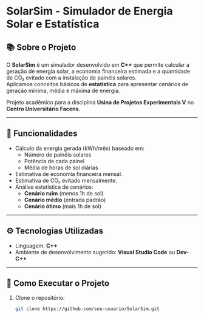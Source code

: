 # SolarSim - Simulador de Energia Solar e Estatística

## 📚 Sobre o Projeto
O **SolarSim** é um simulador desenvolvido em **C++** que permite calcular a geração de energia solar, a economia financeira estimada e a quantidade de CO₂ evitado com a instalação de painéis solares.  
Aplicamos conceitos básicos de **estatística** para apresentar cenários de geração mínima, média e máxima de energia.

Projeto acadêmico para a disciplina **Usina de Projetos Experimentais V** no **Centro Universitário Facens**.

---

## 🎯 Funcionalidades
- Cálculo da energia gerada (kWh/mês) baseado em:
  - Número de painéis solares
  - Potência de cada painel
  - Média de horas de sol diárias
- Estimativa de economia financeira mensal.
- Estimativa de CO₂ evitado mensalmente.
- Análise estatística de cenários:
  - **Cenário ruim** (menos 1h de sol)
  - **Cenário médio** (entrada padrão)
  - **Cenário ótimo** (mais 1h de sol)

---

## ⚙️ Tecnologias Utilizadas
- Linguagem: **C++**
- Ambiente de desenvolvimento sugerido: **Visual Studio Code** ou **Dev-C++**

---

## 🚀 Como Executar o Projeto
1. Clone o repositório:
   ```bash
   git clone https://github.com/seu-usuario/SolarSim.git
